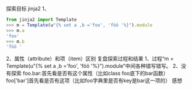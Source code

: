 探索目标
jinja2
1、
```JavaScript
from jinja2 import Template
>>> m = Template(u"{% set a ,b ='foo', 'föö '%}").module
>>> m.a
'foo'
>>> m.b
'föö '
```
2、属性（attribute）和项（item）区别
复盘探索过程和结果
1、过程“m = Template(u"{% set a ,b ='foo', 'föö '%}").module”中间各种错写错写。
2、没有探索
foo.bar:首先看是否有这个属性（比如class foo底下的bar函数）
foo['bar']首先看是否有这项（比如foo字典里是否有key是bar这一项的）
感想
